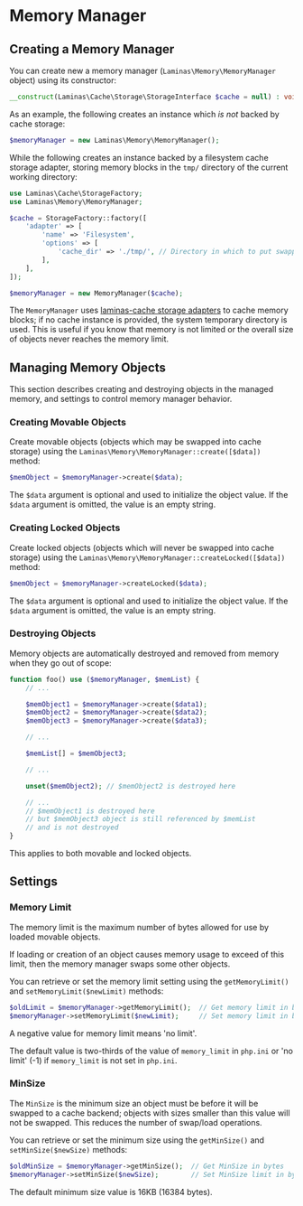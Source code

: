 # Memory Manager

## Creating a Memory Manager

You can create new a memory manager (`Laminas\Memory\MemoryManager` object) using its constructor:

```php
__construct(Laminas\Cache\Storage\StorageInterface $cache = null) : void
```

As an example, the following creates an instance which *is not* backed by cache
storage:

```php
$memoryManager = new Laminas\Memory\MemoryManager();
```

While the following creates an instance backed by a filesystem cache storage
adapter, storing memory blocks in the `tmp/` directory of the current working
directory:

```php
use Laminas\Cache\StorageFactory;
use Laminas\Memory\MemoryManager;

$cache = StorageFactory::factory([
    'adapter' => [
        'name' => 'Filesystem',
        'options' => [
            'cache_dir' => './tmp/', // Directory in which to put swapped memory blocks
        ],
    ],
]);

$memoryManager = new MemoryManager($cache);
```

The `MemoryManager` uses [laminas-cache storage adapters](http://docs.laminas.dev/laminas-cache/storage/adapter/)
to cache memory blocks; if no cache instance is provided, the system temporary
directory is used. This is useful if you know that memory is not limited or the
overall size of objects never reaches the memory limit.

## Managing Memory Objects

This section describes creating and destroying objects in the managed memory,
and settings to control memory manager behavior.

### Creating Movable Objects

Create movable objects (objects which may be swapped into cache storage) using
the `Laminas\Memory\MemoryManager::create([$data])` method:

```php
$memObject = $memoryManager->create($data);
```

The `$data` argument is optional and used to initialize the object value. If the
`$data` argument is omitted, the value is an empty string.

### Creating Locked Objects

Create locked objects (objects which will never be swapped into cache storage)
using the `Laminas\Memory\MemoryManager::createLocked([$data])` method:

```php
$memObject = $memoryManager->createLocked($data);
```

The `$data` argument is optional and used to initialize the object value. If the
`$data` argument is omitted, the value is an empty string.

### Destroying Objects

Memory objects are automatically destroyed and removed from memory when they go
out of scope:

```php
function foo() use ($memoryManager, $memList) {
    // ...

    $memObject1 = $memoryManager->create($data1);
    $memObject2 = $memoryManager->create($data2);
    $memObject3 = $memoryManager->create($data3);

    // ...

    $memList[] = $memObject3;

    // ...

    unset($memObject2); // $memObject2 is destroyed here

    // ...
    // $memObject1 is destroyed here
    // but $memObject3 object is still referenced by $memList
    // and is not destroyed
}
```

This applies to both movable and locked objects.

## Settings

### Memory Limit

The memory limit is the maximum number of bytes allowed for use by loaded
movable objects.

If loading or creation of an object causes memory usage to exceed of this limit,
then the memory manager swaps some other objects.

You can retrieve or set the memory limit setting using the `getMemoryLimit()` and
`setMemoryLimit($newLimit)` methods:

```php
$oldLimit = $memoryManager->getMemoryLimit();  // Get memory limit in bytes
$memoryManager->setMemoryLimit($newLimit);     // Set memory limit in bytes
```

A negative value for memory limit means 'no limit'.

The default value is two-thirds of the value of `memory_limit` in `php.ini` or
'no limit' (-1) if `memory_limit` is not set in `php.ini`.

### MinSize

The `MinSize` is the minimum size an object must be before it will be swapped to a
cache backend; objects with sizes smaller than this value will not be swapped.
This reduces the number of swap/load operations.

You can retrieve or set the minimum size using the `getMinSize()` and
`setMinSize($newSize)` methods:

```php
$oldMinSize = $memoryManager->getMinSize();  // Get MinSize in bytes
$memoryManager->setMinSize($newSize);        // Set MinSize limit in bytes
```

The default minimum size value is 16KB (16384 bytes).
